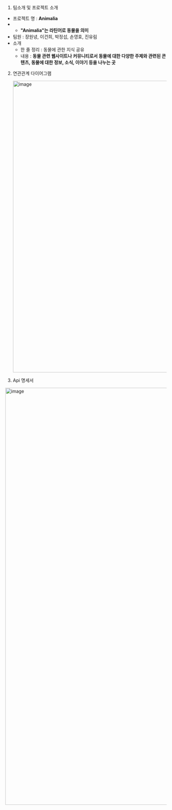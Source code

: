 
1. 팀소개 및 프로젝트 소개
   
- 프로젝트 명 :  **Animalia**
- - **"Animalia"는 라틴어로 동물을 의미**
- 팀원 : 장원녕, 이건희, 박정섭, 손영효, 진유림
- 소개
    - 한 줄 정리 :  동물에 관한 지식 공유
    - 내용 : **동물 관련 웹사이트나 커뮤니티로서  동물에 대한 다양한 주제와 관련된 콘텐츠, 동물에 대한 정보, 소식, 이야기 등을 나누는 곳**

2. 연관관계 다이어그램

    <img width="909" alt="image" src="https://github.com/katchSpring/animallia/assets/108345184/a4ac0540-0f22-427a-87c2-98e3957a32a4">

  
3. Api 명세서

<img width="1300" alt="image" src="https://github.com/katchSpring/animallia/assets/108345184/87626d6a-7171-4837-ae5d-2b658180f94b">
